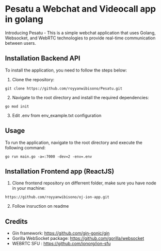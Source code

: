 # Pesatu a Webchat and Videocall app in golang

Introducing Pesatu - This is a simple webchat application that uses Golang, Websocket, and WebRTC technologies to provide real-time communication between users.

## Installation Backend API

To install the application, you need to follow the steps below:

1. Clone the repository:
```
git clone https://github.com/royyanwibisono/Pesatu.git
```

2. Navigate to the root directory and install the required dependencies:
```
go mod init
```

3. Edit .env from env_example.txt configuration

## Usage

To run the application, navigate to the root directory and execute the following command:
```
go run main.go -a=:7000 -dev=2 -env=.env
```

## Installation Frontend app (ReactJS)

1. Clone frontend repository on differrent folder, make sure you have node in your machine:
```
https://github.com/royyanwibisono/oj-ion-app.git
```
2. Follow insruction on readme

## Credits

- Gin framework: https://github.com/gin-gonic/gin
- Gorilla WebSocket package: https://github.com/gorilla/websocket
- WEBRTC SFU : https://github.com/ionorg/ion-sfu
